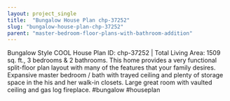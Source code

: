 ```yaml
---
layout: project_single
title:  "Bungalow House Plan chp-37252"
slug: "bungalow-house-plan-chp-37252"
parent: "master-bedroom-floor-plans-with-bathroom-addition"
---
```

Bungalow Style COOL House Plan ID: chp-37252 | Total Living Area: 1509 sq. ft., 3 bedrooms & 2 bathrooms. This home provides a very functional split-floor plan layout with many of the features that your family desires. Expansive master bedroom / bath with trayed ceiling and plenty of storage space in the his and her walk-in closets. Large great room with vaulted ceiling and gas log fireplace. #bungalow #houseplan
